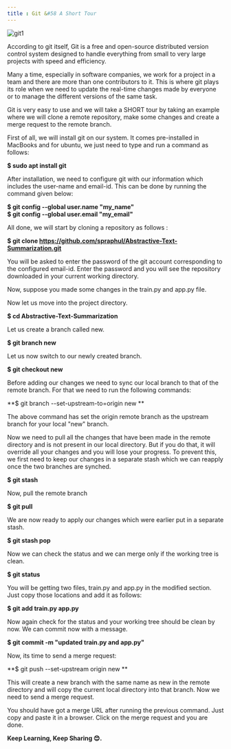 ```yaml
---
title : Git &#58 A Short Tour
---
```


![git1](https://1.bp.blogspot.com/-3m93Zp4EKcc/XawTy1DNuPI/AAAAAAAAPhg/287Chp4GPbkO0_xj1zwZyS98vBunci-vACLcBGAsYHQ/s1600/git.webp)

According to git itself, Git is a free and open-source distributed version control system designed to handle everything from small to very large projects with speed and efficiency.

Many a time, especially in software companies, we work for a project in a team and there are more than one contributors to it. This is where git plays its role when we need to update the real-time changes made by everyone or to manage the different versions of the same task.

Git is very easy to use and we will take a SHORT tour by taking an example where we will clone a remote repository, make some changes and create a merge request to the remote branch.


First of all, we will install git on our system. It comes pre-installed in MacBooks and for ubuntu, we just need to type and run a command as follows:

**$ sudo apt install git**


After installation, we need to configure git with our information which includes the user-name and email-id. This can be done by running the command given below:

**$ git config --global user.name "my_name" <br/>**
**$ git config --global user.email "my_email"**


All done, we will start by cloning a repository as follows :

**$ git clone https://github.com/spraphul/Abstractive-Text-Summarization.git** 


You will be asked to enter the password of the git account corresponding to the configured email-id. Enter the password and you will see the repository downloaded in your current working directory.


Now, suppose you made some changes in the train.py and app.py file.

Now let us move into the project directory.

**$ cd Abstractive-Text-Summarization**

Let us create a branch called new.

**$ git branch new**

Let us now switch to our newly created branch.

**$ git checkout new**

Before adding our changes we need to sync our local branch to that of the remote branch. For that we need to run the following commands:

**$ git branch --set-upstream-to=origin new **

The above command has set the origin remote branch as the upstream branch for your local "new" branch.


Now we need to pull all the changes that have been made in the remote directory and is not present in our local directory. But if you do that, it will override all your changes and you will lose your progress. To prevent this, we first need to keep our changes in a separate stash which we can reapply once the two branches are synched.

**$ git stash**

Now, pull the remote branch

**$ git pull**

We are now ready to apply our changes which were earlier put in a separate stash.

**$ git stash pop**


Now we can check the status and we can merge only if the working tree is clean.

**$ git status**


You will be getting two files, train.py and app.py in the modified section. Just copy those locations and add it as follows:

**$ git add train.py app.py**

Now again check for the status and your working tree should be clean by now. We can commit now with a message.

**$ git commit -m "updated train.py and app.py"**


Now, its time to send a merge request:


**$ git push --set-upstream origin new **

This will create a new branch with the same name as new in the remote directory and will copy the current local directory into that branch. Now we need to send a merge request.

You should have got a merge URL after running the previous command. Just copy and paste it in a browser. Click on the merge 
request and you are done.

**Keep Learning, Keep Sharing 😊.**
